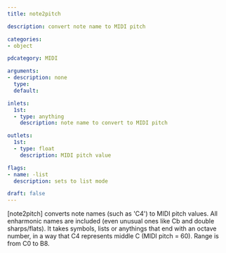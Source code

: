 ```yaml
---
title: note2pitch

description: convert note name to MIDI pitch

categories:
- object

pdcategory: MIDI

arguments:
- description: none
  type:
  default:

inlets:
  1st:
  - type: anything
    description: note name to convert to MIDI pitch

outlets:
  1st:
  - type: float
    description: MIDI pitch value

flags:
- name: -list
  description: sets to list mode

draft: false
---
```


[note2pitch] converts note names (such as 'C4') to MIDI pitch values. All enharmonic names are included (even unusual ones like Cb and double sharps/flats). It takes symbols, lists or anythings that end with an octave number, in a way that C4 represents middle C (MIDI pitch = 60). Range is from C0 to B8.
